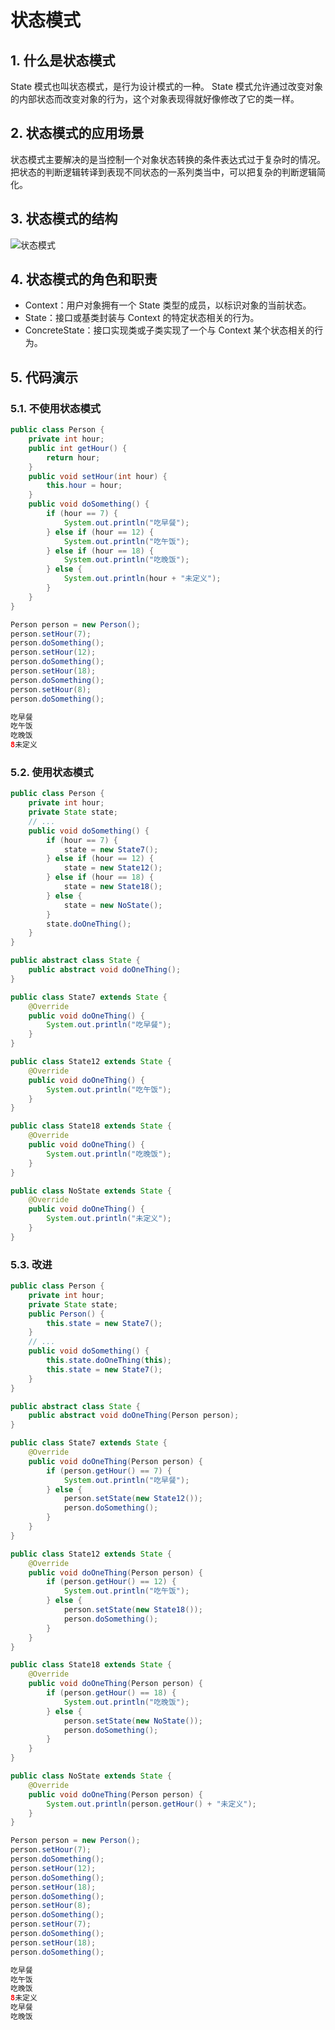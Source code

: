 # 状态模式

## 1. 什么是状态模式

State 模式也叫状态模式，是行为设计模式的一种。 State 模式允许通过改变对象的内部状态而改变对象的行为，这个对象表现得就好像修改了它的类一样。

## 2. 状态模式的应用场景

状态模式主要解决的是当控制一个对象状态转换的条件表达式过于复杂时的情况。把状态的判断逻辑转译到表现不同状态的一系列类当中，可以把复杂的判断逻辑简化。

## 3. 状态模式的结构

![状态模式](https://cdn.jsdelivr.net/gh/happyflyer/picture-bed@main/2020/状态模式.269rdf5mttmo.jpg)

## 4. 状态模式的角色和职责

- Context：用户对象拥有一个 State 类型的成员，以标识对象的当前状态。
- State：接口或基类封装与 Context 的特定状态相关的行为。
- ConcreteState：接口实现类或子类实现了一个与 Context 某个状态相关的行为。

## 5. 代码演示

### 5.1. 不使用状态模式

```java
public class Person {
    private int hour;
    public int getHour() {
        return hour;
    }
    public void setHour(int hour) {
        this.hour = hour;
    }
    public void doSomething() {
        if (hour == 7) {
            System.out.println("吃早餐");
        } else if (hour == 12) {
            System.out.println("吃午饭");
        } else if (hour == 18) {
            System.out.println("吃晚饭");
        } else {
            System.out.println(hour + "未定义");
        }
    }
}
```

```java
Person person = new Person();
person.setHour(7);
person.doSomething();
person.setHour(12);
person.doSomething();
person.setHour(18);
person.doSomething();
person.setHour(8);
person.doSomething();
```

```java
吃早餐
吃午饭
吃晚饭
8未定义
```

### 5.2. 使用状态模式

```java
public class Person {
    private int hour;
    private State state;
    // ...
    public void doSomething() {
        if (hour == 7) {
            state = new State7();
        } else if (hour == 12) {
            state = new State12();
        } else if (hour == 18) {
            state = new State18();
        } else {
            state = new NoState();
        }
        state.doOneThing();
    }
}
```

```java
public abstract class State {
    public abstract void doOneThing();
}
```

```java
public class State7 extends State {
    @Override
    public void doOneThing() {
        System.out.println("吃早餐");
    }
}
```

```java
public class State12 extends State {
    @Override
    public void doOneThing() {
        System.out.println("吃午饭");
    }
}
```

```java
public class State18 extends State {
    @Override
    public void doOneThing() {
        System.out.println("吃晚饭");
    }
}
```

```java
public class NoState extends State {
    @Override
    public void doOneThing() {
        System.out.println("未定义");
    }
}
```

### 5.3. 改进

```java
public class Person {
    private int hour;
    private State state;
    public Person() {
        this.state = new State7();
    }
    // ...
    public void doSomething() {
        this.state.doOneThing(this);
        this.state = new State7();
    }
}
```

```java
public abstract class State {
    public abstract void doOneThing(Person person);
}
```

```java
public class State7 extends State {
    @Override
    public void doOneThing(Person person) {
        if (person.getHour() == 7) {
            System.out.println("吃早餐");
        } else {
            person.setState(new State12());
            person.doSomething();
        }
    }
}
```

```java
public class State12 extends State {
    @Override
    public void doOneThing(Person person) {
        if (person.getHour() == 12) {
            System.out.println("吃午饭");
        } else {
            person.setState(new State18());
            person.doSomething();
        }
    }
}
```

```java
public class State18 extends State {
    @Override
    public void doOneThing(Person person) {
        if (person.getHour() == 18) {
            System.out.println("吃晚饭");
        } else {
            person.setState(new NoState());
            person.doSomething();
        }
    }
}
```

```java
public class NoState extends State {
    @Override
    public void doOneThing(Person person) {
        System.out.println(person.getHour() + "未定义");
    }
}
```

```java
Person person = new Person();
person.setHour(7);
person.doSomething();
person.setHour(12);
person.doSomething();
person.setHour(18);
person.doSomething();
person.setHour(8);
person.doSomething();
person.setHour(7);
person.doSomething();
person.setHour(18);
person.doSomething();
```

```java
吃早餐
吃午饭
吃晚饭
8未定义
吃早餐
吃晚饭
```
